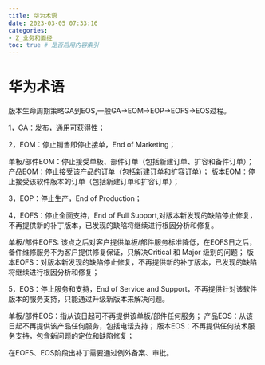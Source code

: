 ```yaml
---
title: 华为术语
date: 2023-03-05 07:33:16
categories:
- Z_业务和面经
toc: true # 是否启用内容索引
---
```


# 华为术语

版本生命周期策略GA到EOS,一般GA->EOM->EOP->EOFS->EOS过程。

1，GA：发布，通用可获得性；

2，EOM：停止销售即停止接单，End of Marketing；

单板/部件EOM：停止接受单板、部件订单（包括新建订单、扩容和备件订单）；
产品EOM：停止接受该产品的订单（包括新建订单和扩容订单）；
版本EOM：停止接受该软件版本的订单（包括新建订单和扩容订单）；

3，EOP：停止生产，End of Production；

4，EOFS：停止全面支持，End of Full Support,对版本新发现的缺陷停止修复，不再提供新的补丁版本，已发现的缺陷将继续进行根因分析和修复。

单板/部件EOFS: 该点之后对客户提供单板/部件服务标准降低，在EOFS日之后，备件维修服务不为客户提供修复保证，只解决Critical 和 Major 级别的问题；
版本EOFS：对版本新发现的缺陷停止修复，不再提供新的补丁版本，已发现的缺陷将继续进行根因分析和修复；

5，EOS：停止服务和支持，End of Service and Support，不再提供针对该软件版本的服务支持，只能通过升级新版本来解决问题。

单板/部件EOS：指从该日起可不再提供该单板/部件任何服务；
产品EOS：从该日起不再提供该产品任何服务，包括电话支持；
版本EOS：不再提供任何技术服务支持，包含新问题的定位和缺陷修复；

在EOFS、EOS阶段出补丁需要通过例外备案、审批。